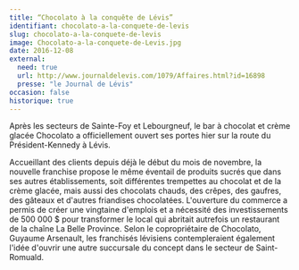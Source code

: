 ```yaml
---
title: “Chocolato à la conquête de Lévis”
identifiant: chocolato-a-la-conquete-de-levis
slug: chocolato-a-la-conquete-de-levis
image: Chocolato-a-la-conquete-de-Levis.jpg
date: 2016-12-08
external:
  need: true
  url: http://www.journaldelevis.com/1079/Affaires.html?id=16898
  presse: "le Journal de Lévis"
occasion: false
historique: true
---
```

Après les secteurs de Sainte-Foy et Lebourgneuf, le bar à chocolat et crème glacée Chocolato a officiellement ouvert ses portes hier sur la route du Président-Kennedy à Lévis.

Accueillant des clients depuis déjà le début du mois de novembre, la nouvelle franchise propose le même éventail de produits sucrés que dans ses autres établissements, soit différentes trempettes au chocolat et de la crème glacée, mais aussi des chocolats chauds, des crêpes, des gaufres, des gâteaux et d'autres friandises chocolatées. L'ouverture du commerce a permis de créer une vingtaine d'emplois et a nécessité des investissements de 500 000 $ pour transformer le local qui abritait autrefois un restaurant de la chaîne La Belle Province. Selon le copropriétaire de Chocolato, Guyaume Arsenault, les franchisés lévisiens contempleraient également l'idée d'ouvrir une autre succursale du concept dans le secteur de Saint-Romuald.


